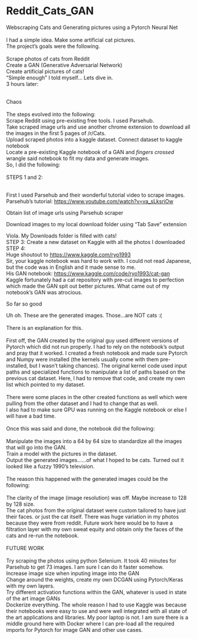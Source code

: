 # Reddit_Cats_GAN
Webscraping Cats and Generating pictures using a Pytorch Neural Net</br></br>
I had a simple idea. Make some artificial cat pictures.</br>
The project’s goals were the following.</br></br>
Scrape photos of cats from Reddit</br>
Create a GAN (Generative Adversarial Network)</br>
Create artificial pictures of cats!</br>
“Simple enough” I told myself... Lets dive in.</br>
3 hours later:</br></br>

Chaos</br></br>
The steps evolved into the following:</br>
Scrape Reddit using pre-existing free tools. I used Parsehub.</br>
Take scraped image urls and use another chrome extension to download all the images in the first 5 pages of /r/Cats.</br>
Upload scraped photos into a kaggle dataset. Connect dataset to kaggle notebook</br>
Locate a pre-existing Kaggle notebook of a GAN and *fingers crossed* wrangle said notebook to fit my data and generate images.</br>
So, I did the following:</br></br>
STEPS 1 and 2:</br></br>

First I used Parsehub and their wonderful tutorial video to scrape images.</br>
Parsehub’s tutorial: https://www.youtube.com/watch?v=va_sLksriOw</br>

Obtain list of image urls using Parsehub scraper</br>

Download images to my local download folder using “Tab Save” extension</br>

Viola. My Downloads folder is filled with cats!</br>
STEP 3: Create a new dataset on Kaggle with all the photos I downloaded
</br>
STEP 4:</br>
Huge shoutout to https://www.kaggle.com/ryo1993</br>
Sir, your kaggle notebook was hard to work with. I could not read Japanese, but the code was in English and it made sense to me.</br>
His GAN notebook: https://www.kaggle.com/code/ryo1993/cat-gan</br>
Kaggle fortunately had a cat repository with pre-cut images to perfection which made the GAN spit out better pictures. What came out of my notebook’s GAN was atrocious.</br>

So far so good</br>

Uh oh. These are the generated images. Those…are NOT cats :(</br></br>
There is an explanation for this.</br></br>
First off, the GAN created by the original guy used different versions of Pytorch which did not run properly. I had to rely on the notebook’s output and pray that it worked. I created a fresh notebook and made sure Pytorch and Numpy were installed (the kernels usually come with them pre-installed, but I wasn’t taking chances).
The original kernel code used input paths and specialized functions to manipulate a list of paths based on the previous cat dataset. Here, I had to remove that code, and create my own list which pointed to my dataset.</br></br>
There were some places in the other created functions as well which were pulling from the other dataset and I had to change that as well.</br>
I also had to make sure GPU was running on the Kaggle notebook or else I will have a bad time.</br></br>
Once this was said and done, the notebook did the following:</br></br>
Manipulate the images into a 64 by 64 size to standardize all the images that will go into the GAN.</br>
Train a model with the pictures in the dataset.</br>
Output the generated images……of what I hoped to be cats. Turned out it looked like a fuzzy 1990’s television.</br></br>
The reason this happened with the generated images could be the following:</br></br>
The clarity of the image (image resolution) was off. Maybe increase to 128 by 128 size.</br>
The cat photos from the original dataset were custom tailored to have just their faces. or just the cat itself. There was huge variation in my photos because they were from reddit. Future work here would be to have a filtration layer with my own sweat equity and obtain only the faces of the cats and re-run the notebook.</br></br>
FUTURE WORK</br></br>
Try scraping the photos using python Selenium. It took 40 minutes for Parsehub to get 73 images. I am sure I can do it faster somehow.</br>
Increase image size when inputing image into the GAN</br>
Change around the weights, create my own DCGAN using Pytorch/Keras with my own layers.</br>
Try different activation functions within the GAN, whatever is used in state of the art image GANs</br>
Dockerize everything. The whole reason I had to use Kaggle was because their notebooks were easy to use and were well integrated with all state of the art applications and libraries. My poor laptop is not. I am sure there is a middle ground here with Docker where I can pre-load all the required imports for Pytorch for image GAN and other use cases.
